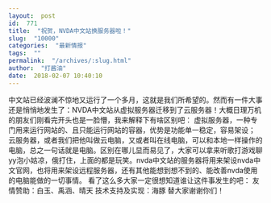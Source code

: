 ```yaml
---
layout:  post
id:  771
title:  "祝贺，NVDA中文站换服务器啦！"
slug:  "10000"
categories:  "最新情报"
tags:  ""
permalink:  "/archives/:slug.html"
author:  "打酱油"
date:  2018-02-07 10:40:10
---
```




中文站已经波澜不惊地又运行了一个多月，这就是我们所希望的。然而有一件大事还是悄悄地发生了：NVDA中文站从虚拟服务器迁移到了云服务器！大概日理万机的朋友们刚看完开头也是一脸懵，我来解释下有啥区别吧：
虚拟服务器，一种专门用来运行网站的、且只能运行网站的容器，优势是功能单一稳定，容易架设；
云服务器，或者我们把他叫做云电脑，又或者叫在线电脑，可以和本地一样操作的电脑，总之一句话就是电脑。区别在哪儿显而易见了，大家可以拿来听歌打游戏聊yy泡小姑凉，俄打住，上面的都是玩笑。nvda中文站的服务器将用来架设nvda中文官网，也将用来架设远程服务器，还有其他能想到想不到的、能改善nvda使用的电脑能做的一切事情。
看了这么多大家一定很想知道谁让这件事发生的吧：
友情赞助：白玉、禹涵、晴天
技术支持及实现：海豚
替大家谢谢你们！